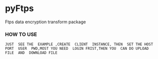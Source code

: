 # pyFtps
Ftps  data encryption transform package

### HOW TO USE 

    JUST  SEE THE  EXAMPLE ,CREATE  CLIENT  INSTANCE, THEN  SET THE HOST  PORT  USER  PWD,MOST YOU NEED  LOGIN FRIST,THEN YOU  CAN DO UPLOAD FILE  AND  DOWNLOAD FILE
